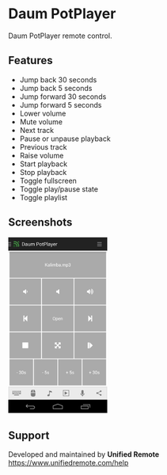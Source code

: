 # Daum PotPlayer
Daum PotPlayer remote control.

## Features
*  Jump back 30 seconds
*  Jump back 5 seconds
*  Jump forward 30 seconds
*  Jump forward 5 seconds
*  Lower volume
*  Mute volume
*  Next track
*  Pause or unpause playback
*  Previous track
*  Raise volume
*  Start playback
*  Stop playback
*  Toggle fullscreen
*  Toggle play/pause state
*  Toggle playlist

## Screenshots
<img src="screen.png" width="200" />

## Support
Developed and maintained by **Unified Remote**  
https://www.unifiedremote.com/help
